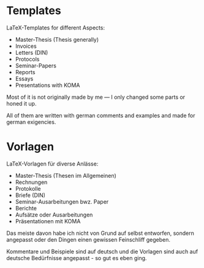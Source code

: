Templates
=========

LaTeX-Templates for different Aspects:

- Master-Thesis (Thesis generally)
- Invoices
- Letters (DIN)
- Protocols
- Seminar-Papers
- Reports
- Essays
- Presentations with KOMA



Most of it is not originally made by me — I only changed some parts or honed it up.

All of them are written with german comments and examples and made for german exigencies.



# Vorlagen

LaTeX-Vorlagen für diverse Anlässe:

- Master-Thesis (Thesen im Allgemeinen)
- Rechnungen
- Protokolle
- Briefe (DIN)
- Seminar-Ausarbeitungen bwz. Paper
- Berichte
- Aufsätze oder Ausarbeitungen
- Präsentationen mit KOMA



Das meiste davon habe ich nicht von Grund auf selbst entworfen, sondern angepasst oder den Dingen einen gewissen Feinschliff gegeben.

Kommentare und Beispiele sind auf deutsch und die Vorlagen sind auch auf deutsche Bedürfnisse angepasst - so gut es eben ging.